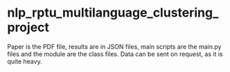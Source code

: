 # nlp_rptu_multilanguage_clustering_project



Paper  is the PDF file, results are in JSON files, main scripts are the main.py files and  the module are the class files. Data can be sent on request, as it is quite heavy.